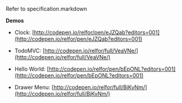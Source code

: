 Refer to specification.markdown

**Demos**

- Clock: [http://codepen.io/relfor/pen/eJZQab?editors=001](http://codepen.io/relfor/pen/eJZQab?editors=001)

- TodoMVC: [http://codepen.io/relfor/full/VeaVNe/](http://codepen.io/relfor/full/VeaVNe/)

- Hello World: [http://codepen.io/relfor/pen/bEpONL?editors=001](http://codepen.io/relfor/pen/bEpONL?editors=001)

- Drawer Menu: [http://codepen.io/relfor/full/BjKvNm/](http://codepen.io/relfor/full/BjKvNm/)